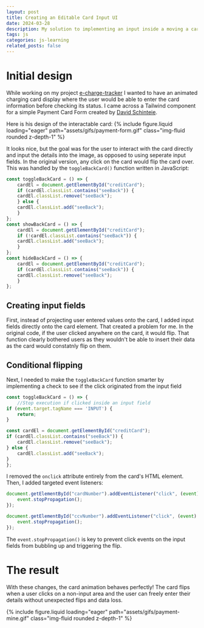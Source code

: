 ```yaml
---
layout: post
title: Creating an Editable Card Input UI
date: 2024-03-28
description: My solution to implementing an input inside a moving a card element
tags: js
categories: js-learning
related_posts: false
---
```


# Initial design

While working on my project [e-charge-tracker](https://github.com/gitnjole/e-charge-tracker) I wanted to have an animated charging card display where the user would be able to enter the card information before checking its status. I came across a Tailwind component for a simple Payment Card Form created by [David Schinteie](https://davidschinteie.hashnode.dev/tailwind-css-creating-a-simple-and-modern-payment-card-form).

Here is his design of the interactable card:
{% include figure.liquid loading="eager" path="assets/gifs/payment-form.gif" class="img-fluid rounded z-depth-1" %}

It looks nice, but the goal was for the user to interact with the card directly and input the details into the image, as opposed to using seperate input fields. In the original version, any click on the card would flip the card over. This was handled by the `toggleBackCard()` function written in JavaScript:

```js
const toggleBackCard = () => {
    cardEl = document.getElementById("creditCard");
    if (cardEl.classList.contains("seeBack")) {
    cardEl.classList.remove("seeBack");
    } else {
    cardEl.classList.add("seeBack");
    }
};
const showBackCard = () => {
    cardEl = document.getElementById("creditCard");
    if (!cardEl.classList.contains("seeBack")) {
    cardEl.classList.add("seeBack");
    }
};
const hideBackCard = () => {
    cardEl = document.getElementById("creditCard");
    if (cardEl.classList.contains("seeBack")) {
    cardEl.classList.remove("seeBack");
    }
};
```

## Creating input fields

First, instead of projecting user entered values onto the card, I added input fields directly onto the card element. That created a problem for me. In the original code, if the user clicked anywhere on the card, it would flip. That function clearly bothered users as they wouldn't be able to insert their data as the card would constatnly flip on them. 

## Conditional flipping

Next, I needed to make the `toggleBackCard` function smarter by implementing a check to see if the click originated from the input field

```js
const toggleBackCard = () => {
    //Stop execution if clicked inside an input field
if (event.target.tagName === 'INPUT') {
    return;
}

const cardEl = document.getElementById("creditCard");
if (cardEl.classList.contains("seeBack")) {
    cardEl.classList.remove("seeBack");
} else {
    cardEl.classList.add("seeBack");
}
};
```

I removed the `onclick` attribute entirely from the card's HTML element.  Then, I added targeted event listeners:

```js
document.getElementById("cardNumber").addEventListener("click", (event) => {
    event.stopPropagation();
});

document.getElementById("ccvNumber").addEventListener("click", (event) => {
    event.stopPropagation();
});
```

The `event.stopPropagation()` is key to prevent click events on the input fields from bubbling up and triggering the flip.

# The result

With these changes, the card animation behaves perfectly! The card flips when a user clicks on a non-input area and the user can freely enter their details without unexpected flips and data loss.

{% include figure.liquid loading="eager" path="assets/gifs/payment-mine.gif" class="img-fluid rounded z-depth-1" %}
